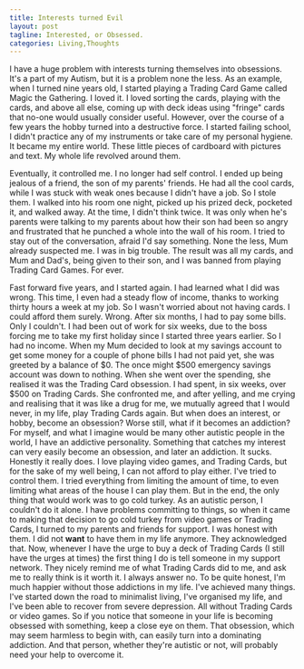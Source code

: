 ```yaml
---
title: Interests turned Evil
layout: post
tagline: Interested, or Obsessed.
categories: Living,Thoughts
--- 
```

I have a huge problem with interests turning themselves into obsessions. It's a part of my Autism, but it is a problem none the less. As an example, when I turned nine years old, I started playing a Trading Card Game called Magic the Gathering. I loved it. I loved sorting the cards, playing with the cards, and above all else, coming up with deck ideas using "fringe" cards that no-one would usually consider useful. However, over the course of a few years the hobby turned into a destructive force. I started failing school, I didn't practice any of my instruments or take care of my personal hygiene. It became my entire world. These little pieces of cardboard with pictures and text. My whole life revolved around them. 

Eventually, it controlled me. I no longer had self control. I ended up being jealous of a friend, the son of my parents' friends. He had all the cool cards, while I was stuck with weak ones because I didn't have a job. So I stole them. I walked into his room one night, picked up his prized deck, pocketed it, and walked away. At the time, I didn't think twice. It was only when he's parents were talking to my parents about how their son had been so angry and frustrated that he punched a whole into the wall of his room. I tried to stay out of the conversation, afraid I'd say something. None the less, Mum already suspected me. I was in big trouble. The result was all my cards, and Mum and Dad's, being given to their son, and I was banned from playing Trading Card Games. For ever. 

Fast forward five years, and I started again. I had learned what I did was wrong. This time, I even had a steady flow of income, thanks to working thirty hours a week at my job. So I wasn't worried about not having cards. I could afford them surely. Wrong. After six months, I had to pay some bills. Only I couldn't. I had been out of work for six weeks, due to the boss forcing me to take my first holiday since I started three years earlier. So I had no income. When my Mum decided to look at my savings account to get some money for a couple of phone bills I had not paid yet, she was greeted by a balance of $0. The once might $500 emergency savings account was down to nothing. When she went over the spending, she realised it was the Trading Card obsession. I had spent, in six weeks, over $500 on Trading Cards. She confronted me, and after yelling, and me crying and realising that it was like a drug for me, we mutually agreed that I would never, in my life, play Trading Cards again. 
But when does an interest, or hobby, become an obsession? Worse still, what if it becomes an addiction? For myself, and what I imagine would be many other autistic people in the world, I have an addictive personality. Something that catches my interest can very easily become an obsession, and later an addiction. It sucks. Honestly it really does. I love playing video games, and Trading Cards, but for the sake of my well being, I can not afford to play either. I've tried to control them. I tried everything from limiting the amount of time, to even limiting what areas of the house I can play them. But in the end, the only thing that would work was to go cold turkey. 
As an autistic person, I couldn't do it alone. I have problems committing to things, so when it came to making that decision to go cold turkey from video games or Trading Cards, I turned to my parents and friends for support. I was honest with them. I did not __want__ to have them in my life anymore. They acknowledged that. Now, whenever I have the urge to buy a deck of Trading Cards (I still have the urges at times) the first thing I do is tell someone in my support network. They nicely remind me of what Trading Cards did to me, and ask me to really think is it worth it. 
I always answer no. 
To be quite honest, I'm much happier without those addictions in my life. I've achieved many things. I've started down the road to minimalist living, I've organised my life, and I've been able to recover from severe depression. All without Trading Cards or video games. So if you notice that someone in your life is becoming obsessed with something, keep a close eye on them. That obsession, which may seem harmless to begin with, can easily turn into a dominating addiction. And that person, whether they're autistic or not, will probably need your help to overcome it.
